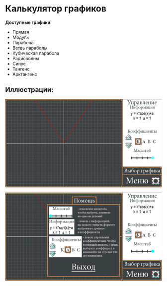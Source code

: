 # Калькулятор графиков
**Доступные графики**:
* Прямая
* Модуль
* Парабола
* Ветвь параболы
* Кубическая парабола
* Радиоволны
* Синус
* Тангенс
* Арктангенс

## Иллюстрации:
![Main window](https://raw.githubusercontent.com/CatDevelop/IT-School/main/FirstCourse/GraphCalculator/Resources/Images/Service/Demo1.png "Graph Calculator")

![Helper](https://raw.githubusercontent.com/CatDevelop/IT-School/main/FirstCourse/GraphCalculator/Resources/Images/Service/Demo2.png "Graph Calculator")